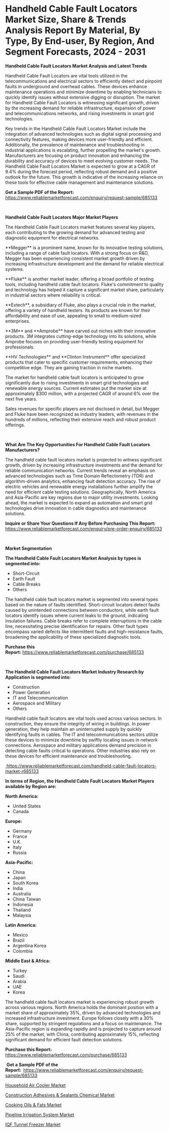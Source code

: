 <p><h1>Handheld Cable Fault Locators Market Size, Share & Trends Analysis Report By Material, By Type, By End-user, By Region, And Segment Forecasts, 2024 - 2031</h1></p><p><strong>Handheld Cable Fault Locators Market Analysis and Latest Trends</strong></p>
<p><p>Handheld Cable Fault Locators are vital tools utilized in the telecommunications and electrical sectors to efficiently detect and pinpoint faults in underground and overhead cables. These devices enhance maintenance operations and minimize downtime by enabling technicians to quickly identify issues without extensive digging or disruption. The market for Handheld Cable Fault Locators is witnessing significant growth, driven by the increasing demand for reliable infrastructure, expansion of power and telecommunications networks, and rising investments in smart grid technologies.</p><p>Key trends in the Handheld Cable Fault Locators Market include the integration of advanced technologies such as digital signal processing and connectivity features, making devices more user-friendly and efficient. Additionally, the prevalence of maintenance and troubleshooting in industrial applications is escalating, further propelling the market's growth. Manufacturers are focusing on product innovation and enhancing the durability and accuracy of devices to meet evolving customer needs. The Handheld Cable Fault Locators Market is expected to grow at a CAGR of 9.4% during the forecast period, reflecting robust demand and a positive outlook for the future. This growth is indicative of the increasing reliance on these tools for effective cable management and maintenance solutions.</p></p>
<p><strong>Get a Sample PDF of the Report:&nbsp;</strong> <a href="https://www.reliablemarketforecast.com/enquiry/request-sample/685133?utm_campaign=1129&utm_medium=2&utm_source=Github&utm_content=ia&utm_term=20102024&utm_id=handheld-cable-fault-locators">https://www.reliablemarketforecast.com/enquiry/request-sample/685133</a></p>
<p>&nbsp;</p>
<p><strong>Handheld Cable Fault Locators Major Market Players</strong></p>
<p><p>The Handheld Cable Fault Locators market features several key players, each contributing to the growing demand for advanced testing and diagnostic equipment for electrical networks. </p><p>**Megger** is a prominent name, known for its innovative testing solutions, including a range of cable fault locators. With a strong focus on R&D, Megger has been experiencing consistent market growth driven by increasing infrastructure development and the demand for reliable electrical systems.</p><p>**Fluke** is another market leader, offering a broad portfolio of testing tools, including handheld cable fault locators. Fluke's commitment to quality and technology has helped it capture a significant market share, particularly in industrial sectors where reliability is critical.</p><p>**Extech**, a subsidiary of Fluke, also plays a crucial role in the market, offering a variety of handheld testers. Its products are known for their affordability and ease of use, appealing to small to medium-sized enterprises.</p><p>**3M** and **Amprobe** have carved out niches with their innovative products. 3M integrates cutting-edge technology into its solutions, while Amprobe focuses on providing user-friendly testing equipment for professionals.</p><p>**HV Technologies** and **Clinton Instrument** offer specialized products that cater to specific customer requirements, enhancing their competitive edge. They are gaining traction in niche markets.</p><p>The market for handheld cable fault locators is anticipated to grow significantly due to rising investments in smart grid technologies and renewable energy sources. Current estimates put the market size at approximately $300 million, with a projected CAGR of around 6% over the next five years. </p><p>Sales revenues for specific players are not disclosed in detail, but Megger and Fluke have been recognized as industry leaders, with revenues in the hundreds of millions, reflecting their extensive reach and robust product offerings.</p></p>
<p>&nbsp;</p>
<p><strong>What Are The Key Opportunities For Handheld Cable Fault Locators Manufacturers?</strong></p>
<p><p>The handheld cable fault locators market is projected to witness significant growth, driven by increasing infrastructure investments and the demand for reliable communication networks. Current trends reveal an emphasis on advanced technologies such as Time Domain Reflectometry (TDR) and algorithm-driven analytics, enhancing fault detection accuracy. The rise of electric vehicles and renewable energy installations further amplify the need for efficient cable testing solutions. Geographically, North America and Asia-Pacific are key regions due to major utility investments. Looking ahead, the market is expected to expand as automation and smart grid technologies drive innovation in cable diagnostics and maintenance solutions.</p></p>
<p><strong>Inquire or Share Your Questions If Any Before Purchasing This Report:</strong> <a href="https://www.reliablemarketforecast.com/enquiry/pre-order-enquiry/685133?utm_campaign=1129&utm_medium=2&utm_source=Github&utm_content=ia&utm_term=20102024&utm_id=handheld-cable-fault-locators">https://www.reliablemarketforecast.com/enquiry/pre-order-enquiry/685133</a></p>
<p>&nbsp;</p>
<p><strong>Market Segmentation</strong></p>
<p><strong>The Handheld Cable Fault Locators Market Analysis by types is segmented into:</strong></p>
<p><ul><li>Short-Circuit</li><li>Earth Fault</li><li>Cable Breaks</li><li>Others</li></ul></p>
<p><p>The handheld cable fault locators market is segmented into several types based on the nature of faults identified. Short-circuit locators detect faults caused by unintended connections between conductors, while earth fault locators identify issues where current leaks to the ground, indicating insulation failures. Cable breaks refer to complete interruptions in the cable line, necessitating precise identification for repairs. Other fault types encompass varied defects like intermittent faults and high-resistance faults, broadening the applicability of these specialized diagnostic tools.</p></p>
<p><strong>Purchase this Report:&nbsp;</strong><a href="https://www.reliablemarketforecast.com/purchase/685133?utm_campaign=1129&utm_medium=2&utm_source=Github&utm_content=ia&utm_term=20102024&utm_id=handheld-cable-fault-locators">https://www.reliablemarketforecast.com/purchase/685133</a></p>
<p>&nbsp;</p>
<p><strong>The Handheld Cable Fault Locators Market Industry Research by Application is segmented into:</strong></p>
<p><ul><li>Construction</li><li>Power Generation</li><li>IT and Telecommunication</li><li>Aerospace and Military</li><li>Others</li></ul></p>
<p><p>Handheld cable fault locators are vital tools used across various sectors. In construction, they ensure the integrity of wiring in buildings. In power generation, they help maintain an uninterrupted supply by quickly identifying faults in cables. The IT and telecommunications sectors utilize these devices to minimize downtime by swiftly locating issues in network connections. Aerospace and military applications demand precision in detecting cable faults critical to operations. Other industries also rely on these devices for efficient maintenance and troubleshooting.</p></p>
<p><a href="https://www.reliablemarketforecast.com/handheld-cable-fault-locators-market-r685133?utm_campaign=1129&utm_medium=2&utm_source=Github&utm_content=ia&utm_term=20102024&utm_id=handheld-cable-fault-locators">&nbsp;https://www.reliablemarketforecast.com/handheld-cable-fault-locators-market-r685133</a></p>
<p><strong>In terms of Region, the Handheld Cable Fault Locators Market Players available by Region are:</strong></p>
<p>
    <p> <strong> North America: </strong>
        <ul>
            <li>United States</li>
            <li>Canada</li>
        </ul>
        </p> 
    <p> <strong> Europe: </strong>
        <ul>
            <li>Germany</li>
            <li>France</li>
            <li>U.K.</li>
            <li>Italy</li>
            <li>Russia</li>
        </ul>
        </p> 
    <p> <strong> Asia-Pacific: </strong>
        <ul>
            <li>China</li>
            <li>Japan</li>
            <li>South Korea</li>
            <li>India</li>
            <li>Australia</li>
            <li>China Taiwan</li>
            <li>Indonesia</li>
            <li>Thailand</li>
            <li>Malaysia</li>
        </ul>
        </p> 
    <p> <strong> Latin America: </strong>
        <ul>
            <li>Mexico</li>
            <li>Brazil</li>
            <li>Argentina Korea</li>
            <li>Colombia</li>
        </ul>
        </p> 
    <p> <strong> Middle East & Africa: </strong>
        <ul>
            <li>Turkey</li>
            <li>Saudi</li>
            <li>Arabia</li>
            <li>UAE</li>
            <li>Korea</li>
        </ul>
    </p>
    </p>
<p><p>The handheld cable fault locators market is experiencing robust growth across various regions. North America holds the dominant position with a market share of approximately 35%, driven by advanced technologies and increased infrastructure investment. Europe follows closely with a 30% share, supported by stringent regulations and a focus on maintenance. The Asia-Pacific region is expanding rapidly and is projected to capture around 25% of the market, with China, contributing approximately 15%, reflecting significant demand for efficient fault detection solutions.</p></p>
<p><strong>Purchase this Report: </strong><a href="https://www.reliablemarketforecast.com/purchase/685133?utm_campaign=1129&utm_medium=2&utm_source=Github&utm_content=ia&utm_term=20102024&utm_id=handheld-cable-fault-locators">https://www.reliablemarketforecast.com/purchase/685133</a></p>
<p>&nbsp;<strong>Get a Sample PDF of the Report:&nbsp;&nbsp;</strong><a href="https://www.reliablemarketforecast.com/enquiry/request-sample/685133?utm_campaign=1129&utm_medium=2&utm_source=Github&utm_content=ia&utm_term=20102024&utm_id=handheld-cable-fault-locators">https://www.reliablemarketforecast.com/enquiry/request-sample/685133</a></p>
<p><strong></strong></p>
<p><p><a href="https://issuu.com/reportprime-2/docs/household-air-cooler-market-size-20_47760dfa7c4212?utm_campaign=1129&utm_medium=2&utm_source=Github&utm_content=ia&utm_term=20102024&utm_id=handheld-cable-fault-locators">Household Air Cooler Market</a></p><p><a href="https://github.com/loanv6asmitty/Market-Research-Report-List-1/blob/main/construction-adhesives-sealants-chemical-market.md?utm_campaign=1129&utm_medium=2&utm_source=Github&utm_content=ia&utm_term=20102024&utm_id=handheld-cable-fault-locators">Construction Adhesives & Sealants Chemical Market</a></p><p><a href="https://github.com/juliaficg7n3/Market-Research-Report-List-1/blob/main/cooking-oils-fats-market.md?utm_campaign=1129&utm_medium=2&utm_source=Github&utm_content=ia&utm_term=20102024&utm_id=handheld-cable-fault-locators">Cooking Oils & Fats Market</a></p><p><a href="https://issuu.com/reportprime-2/docs/pipeline-irrigation-system-market-s_519e2543b65bf4?utm_campaign=1129&utm_medium=2&utm_source=Github&utm_content=ia&utm_term=20102024&utm_id=handheld-cable-fault-locators">Pipeline Irrigation System Market</a></p><p><a href="https://www.linkedin.com/pulse/iqf-tunnel-freezer-market-size-growth-trends-statistics-qpt3e?utm_campaign=1129&utm_medium=2&utm_source=Github&utm_content=ia&utm_term=20102024&utm_id=handheld-cable-fault-locators">IQF Tunnel Freezer Market</a></p></p>